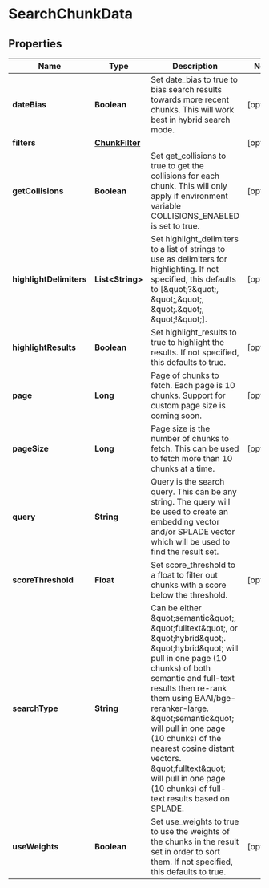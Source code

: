 

# SearchChunkData


## Properties

| Name | Type | Description | Notes |
|------------ | ------------- | ------------- | -------------|
|**dateBias** | **Boolean** | Set date_bias to true to bias search results towards more recent chunks. This will work best in hybrid search mode. |  [optional] |
|**filters** | [**ChunkFilter**](ChunkFilter.md) |  |  [optional] |
|**getCollisions** | **Boolean** | Set get_collisions to true to get the collisions for each chunk. This will only apply if environment variable COLLISIONS_ENABLED is set to true. |  [optional] |
|**highlightDelimiters** | **List&lt;String&gt;** | Set highlight_delimiters to a list of strings to use as delimiters for highlighting. If not specified, this defaults to [\&quot;?\&quot;, \&quot;,\&quot;, \&quot;.\&quot;, \&quot;!\&quot;]. |  [optional] |
|**highlightResults** | **Boolean** | Set highlight_results to true to highlight the results. If not specified, this defaults to true. |  [optional] |
|**page** | **Long** | Page of chunks to fetch. Each page is 10 chunks. Support for custom page size is coming soon. |  [optional] |
|**pageSize** | **Long** | Page size is the number of chunks to fetch. This can be used to fetch more than 10 chunks at a time. |  [optional] |
|**query** | **String** | Query is the search query. This can be any string. The query will be used to create an embedding vector and/or SPLADE vector which will be used to find the result set. |  |
|**scoreThreshold** | **Float** | Set score_threshold to a float to filter out chunks with a score below the threshold. |  [optional] |
|**searchType** | **String** | Can be either \&quot;semantic\&quot;, \&quot;fulltext\&quot;, or \&quot;hybrid\&quot;. \&quot;hybrid\&quot; will pull in one page (10 chunks) of both semantic and full-text results then re-rank them using BAAI/bge-reranker-large. \&quot;semantic\&quot; will pull in one page (10 chunks) of the nearest cosine distant vectors. \&quot;fulltext\&quot; will pull in one page (10 chunks) of full-text results based on SPLADE. |  |
|**useWeights** | **Boolean** | Set use_weights to true to use the weights of the chunks in the result set in order to sort them. If not specified, this defaults to true. |  [optional] |




